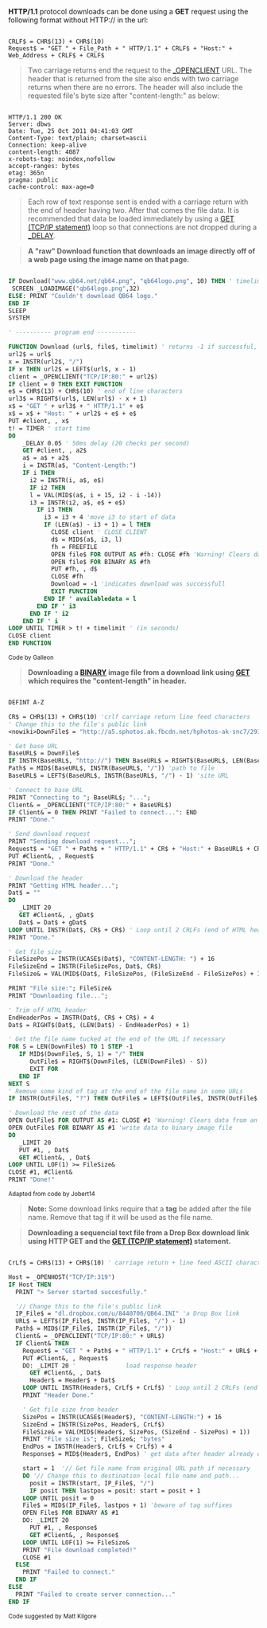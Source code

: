 **HTTP/1.1** protocol downloads can be done using a **GET** request using the following format without HTTP:// in the url:

```text

CRLF$ = CHR$(13) + CHR$(10)
Request$ = "GET " + File_Path + " HTTP/1.1" + CRLF$ + "Host:" + Web_Address + CRLF$ + CRLF$

```

>  Two carriage returns end the request to the [_OPENCLIENT](_OPENCLIENT) URL. The header that is returned from the site also ends with two carriage returns when there are no errors. The header will also include the requested file's byte size after "content-length:" as below:

```text

HTTP/1.1 200 OK
Server: dbws
Date: Tue, 25 Oct 2011 04:41:03 GMT
Content-Type: text/plain; charset=ascii
Connection: keep-alive
content-length: 4087
x-robots-tag: noindex,nofollow
accept-ranges: bytes
etag: 365n
pragma: public
cache-control: max-age=0 

```

>  Each row of text response sent is ended with a carriage return with the end of header having two. After that comes the file data.
>  It is recommended that data be loaded immediately by using a [GET (TCP/IP statement)](GET-(TCP-IP-statement)) loop so that connections are not dropped during a [_DELAY](_DELAY).

>  **A "raw" Download function that downloads an image directly off of a web page using the image name on that page.**

```vb

IF Download("www.qb64.net/qb64.png", "qb64logo.png", 10) THEN ' timelimit = 10 seconds
 SCREEN _LOADIMAGE("qb64logo.png",32)
ELSE: PRINT "Couldn't download QB64 logo."
END IF
SLEEP
SYSTEM

' ---------- program end -----------

FUNCTION Download (url$, file$, timelimit) ' returns -1 if successful, 0 if not
url2$ = url$
x = INSTR(url2$, "/")
IF x THEN url2$ = LEFT$(url$, x - 1)
client = _OPENCLIENT("TCP/IP:80:" + url2$)
IF client = 0 THEN EXIT FUNCTION
e$ = CHR$(13) + CHR$(10) ' end of line characters
url3$ = RIGHT$(url$, LEN(url$) - x + 1)
x$ = "GET " + url3$ + " HTTP/1.1" + e$
x$ = x$ + "Host: " + url2$ + e$ + e$
PUT #client, , x$
t! = TIMER ' start time
DO
    _DELAY 0.05 ' 50ms delay (20 checks per second)
    GET #client, , a2$
    a$ = a$ + a2$
    i = INSTR(a$, "Content-Length:")
    IF i THEN
      i2 = INSTR(i, a$, e$)
      IF i2 THEN
      l = VAL(MID$(a$, i + 15, i2 - i -14))
      i3 = INSTR(i2, a$, e$ + e$)
        IF i3 THEN
          i3 = i3 + 4 'move i3 to start of data
          IF (LEN(a$) - i3 + 1) = l THEN
            CLOSE client ' CLOSE CLIENT
            d$ = MID$(a$, i3, l)
            fh = FREEFILE
            OPEN file$ FOR OUTPUT AS #fh: CLOSE #fh 'Warning! Clears data from existing file
            OPEN file$ FOR BINARY AS #fh
            PUT #fh, , d$
            CLOSE #fh
            Download = -1 'indicates download was successfull
            EXIT FUNCTION
          END IF ' availabledata = l
        END IF ' i3
      END IF ' i2
    END IF ' i
LOOP UNTIL TIMER > t! + timelimit ' (in seconds)
CLOSE client
END FUNCTION 

``` 
<sub>Code by Galleon</sub>

> **Downloading a [BINARY](BINARY) image file from a download link using [GET](GET) which requires the "content-length" in header.**

```vb

DEFINT A-Z

CR$ = CHR$(13) + CHR$(10) 'crlf carriage return line feed characters
' Change this to the file's public link
<nowiki>DownFile$ = "http://a5.sphotos.ak.fbcdn.net/hphotos-ak-snc7/293944_10150358253659788_151813304787_8043392_486717139_n.jpg?dl=1"</nowiki>

' Get base URL
BaseURL$ = DownFile$
IF INSTR(BaseURL$, "http://") THEN BaseURL$ = RIGHT$(BaseURL$, LEN(BaseURL$) - 7) 'trim http://
Path$ = MID$(BaseURL$, INSTR(BaseURL$, "/")) 'path to file
BaseURL$ = LEFT$(BaseURL$, INSTR(BaseURL$, "/") - 1) 'site URL

' Connect to base URL
PRINT "Connecting to "; BaseURL$; "...";
Client& = _OPENCLIENT("TCP/IP:80:" + BaseURL$)
IF Client& = 0 THEN PRINT "Failed to connect...": END
PRINT "Done."

' Send download request
PRINT "Sending download request...";
Request$ = "GET " + Path$ + " HTTP/1.1" + CR$ + "Host:" + BaseURL$ + CR$ + CR$
PUT #Client&, , Request$
PRINT "Done."

' Download the header
PRINT "Getting HTML header...";
Dat$ = ""
DO
   _LIMIT 20
   GET #Client&, , gDat$
   Dat$ = Dat$ + gDat$
LOOP UNTIL INSTR(Dat$, CR$ + CR$) ' Loop until 2 CRLFs (end of HTML header) are found
PRINT "Done."

' Get file size
FileSizePos = INSTR(UCASE$(Dat$), "CONTENT-LENGTH: ") + 16
FileSizeEnd = INSTR(FileSizePos, Dat$, CR$)
FileSize& = VAL(MID$(Dat$, FileSizePos, (FileSizeEnd - FileSizePos) + 1))

PRINT "File size:"; FileSize&
PRINT "Downloading file...";

' Trim off HTML header
EndHeaderPos = INSTR(Dat$, CR$ + CR$) + 4
Dat$ = RIGHT$(Dat$, (LEN(Dat$) - EndHeaderPos) + 1)

' Get the file name tucked at the end of the URL if necessary
FOR S = LEN(DownFile$) TO 1 STEP -1
   IF MID$(DownFile$, S, 1) = "/" THEN
      OutFile$ = RIGHT$(DownFile$, (LEN(DownFile$) - S))
      EXIT FOR
   END IF
NEXT S
' Remove some kind of tag at the end of the file name in some URLs
IF INSTR(OutFile$, "?") THEN OutFile$ = LEFT$(OutFile$, INSTR(OutFile$, "?") - 1)

' Download the rest of the data
OPEN OutFile$ FOR OUTPUT AS #1: CLOSE #1 'Warning! Clears data from an existing file
OPEN OutFile$ FOR BINARY AS #1 'write data to binary image file
DO
   _LIMIT 20
   PUT #1, , Dat$
   GET #Client&, , Dat$
LOOP UNTIL LOF(1) >= FileSize&
CLOSE #1, #Client&
PRINT "Done!" 

```
<sub>Adapted from code by Jobert14</sub>

> **Note:** Some download links require that a **tag** be added after the file name. Remove that tag if it will be used as the file name.

> **Downloading a sequencial text file from a Drop Box download link using HTTP GET and the  [GET (TCP/IP statement)](GET-(TCP-IP-statement)) statement.**

```vb

CrLf$ = CHR$(13) + CHR$(10) ' carriage return + line feed ASCII characters

Host = _OPENHOST("TCP/IP:319")
IF Host THEN
  PRINT "> Server started succesfully."

  '// Change this to the file's public link
  IP_File$ = "dl.dropbox.com/u/8440706/QB64.INI" 'a Drop Box link
  URL$ = LEFT$(IP_File$, INSTR(IP_File$, "/") - 1)
  Path$ = MID$(IP_File$, INSTR(IP_File$, "/"))
  Client& = _OPENCLIENT("TCP/IP:80:" + URL$)
  IF Client& THEN
    Request$ = "GET " + Path$ + " HTTP/1.1" + CrLf$ + "Host:" + URL$ + CrLf$ + CrLf$
    PUT #Client&, , Request$
    DO: _LIMIT 20 '              load response header
      GET #Client&, , Dat$
      Header$ = Header$ + Dat$
    LOOP UNTIL INSTR(Header$, CrLf$ + CrLf$) ' Loop until 2 CRLFs (end of HTML header) are found
    PRINT "Header Done."

    ' Get file size from header
    SizePos = INSTR(UCASE$(Header$), "CONTENT-LENGTH:") + 16
    SizeEnd = INSTR(SizePos, Header$, CrLf$)
    FileSize& = VAL(MID$(Header$, SizePos, (SizeEnd - SizePos) + 1))
    PRINT "File size is"; FileSize&; "bytes"
    EndPos = INSTR(Header$, CrLf$ + CrLf$) + 4
    Response$ = MID$(Header$, EndPos) ' get data after header already downloaded

    start = 1  '// Get file name from original URL path if necessary
    DO '// Change this to destination local file name and path...
      posit = INSTR(start, IP_File$, "/")
      IF posit THEN lastpos = posit: start = posit + 1
    LOOP UNTIL posit = 0
    File$ = MID$(IP_File$, lastpos + 1) 'beware of tag suffixes
    OPEN File$ FOR BINARY AS #1
    DO: _LIMIT 20
      PUT #1, , Response$
      GET #Client&, , Response$
    LOOP UNTIL LOF(1) >= FileSize&
    PRINT "File download completed!"
    CLOSE #1
  ELSE
    PRINT "Failed to connect."
  END IF
ELSE
  PRINT "Failed to create server connection..."
END IF 

```
<sub>Code suggested by Matt Kilgore</sub>
